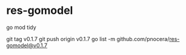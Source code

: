 # res-gomodel

go mod tidy

git tag v0.1.7
git push origin v0.1.7
go list -m github.com/pnocera/res-gomodel@v0.1.7
